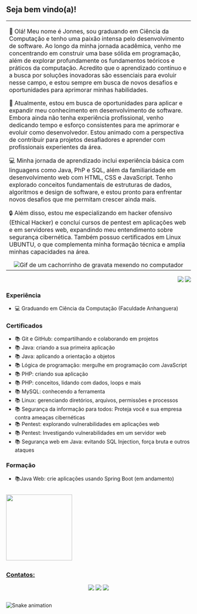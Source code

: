 ## Seja bem vindo(a)!

<p align="right">
<table width="100%">
<tr><td valign="top" width="50%">

👋 Olá! Meu nome é Jonnes, sou graduando em Ciência da Computação e tenho uma paixão intensa pelo desenvolvimento de software. Ao longo da minha jornada acadêmica, venho me concentrando em construir uma base sólida em programação, além de explorar profundamente os fundamentos teóricos e práticos da computação. Acredito que o aprendizado contínuo e a busca por soluções inovadoras são essenciais para evoluir nesse campo, e estou sempre em busca de novos desafios e oportunidades para aprimorar minhas habilidades.

📘 Atualmente, estou em busca de oportunidades para aplicar e expandir meu conhecimento em desenvolvimento de software. Embora ainda não tenha experiência profissional, venho dedicando tempo e esforço consistentes para me aprimorar e evoluir como desenvolvedor. Estou animado com a perspectiva de contribuir para projetos desafiadores e aprender com profissionais experientes da área.

💻 Minha jornada de aprendizado inclui experiência básica com linguagens como Java, PhP e SQL, além da familiaridade em desenvolvimento web com HTML, CSS e JavaScript. Tenho explorado conceitos fundamentais de estruturas de dados, algoritmos e design de software, e estou pronto para enfrentar novos desafios que me permitam crescer ainda mais.

🔒 Além disso, estou me especializando em hacker ofensivo (Ethical Hacker) e concluí cursos de pentest em aplicações web e em servidores web, expandindo meu entendimento sobre segurança cibernética. Também possuo certificados em Linux UBUNTU, o que complementa minha formação técnica e amplia minhas capacidades na área.
  
<div align="center"> 
  <img src="https://i.giphy.com/media/v1.Y2lkPTc5MGI3NjExYzlhaTkwODhua2V0YmE3azlidGs0MTFpOXIzZzkzMnd4MzVhdmdjZyZlcD12MV9pbnRlcm5hbF9naWZfYnlfaWQmY3Q9Zw/HscDLzkO8EOTmgkhQP/giphy.gif" alt="Gif de um cachorrinho de gravata mexendo no computador">
</div>

</td></tr>
</table>
</p>

<p align="right">
<img src="https://views.whatilearened.today/views/github/jonnes-santos/views.svg"> <a href="https://github.com/jonnes-santos/"><img src="https://img.shields.io/github/followers/jonnes-santos?color=%234CC61E&label=GitHub%20Followers%20%3A"/></a>
</p>

### Experiência 
- 💻 Graduando em Ciência da Computação (Faculdade Anhanguera)
  
### Certificados
- 📚 Git e GitHub: compartilhando e colaborando em projetos
- 📚 Java: criando a sua primeira aplicação
- 📚 Java: aplicando a orientação a objetos
- 📚 Lógica de programação: mergulhe em programação com JavaScript
- 📚 PHP: criando sua aplicação
- 📚 PHP: conceitos, lidando com dados, loops e mais
- 📚 MySQL: conhecendo a ferramenta
- 📚 Linux: gerenciando diretórios, arquivos, permissões e processos
- 📚 Segurança da informação para todos: Proteja você e sua empresa contra ameaças cibernéticas
- 📚 Pentest: explorando vulnerabilidades em aplicações web
- 📚 Pentest: Investigando vulnerabilidades em um servidor web
- 📚 Segurança web em Java: evitando SQL Injection, força bruta e outros ataques
  
### Formação
- 📚Java Web: crie aplicações usando Spring Boot (em andamento)













##
<div>
  <a href="https://github.com/jonnes-santos">
  <img height="180em" src="https://github-readme-stats.vercel.app/api/top-langs/?username=jonnes-santos&layout=compact&langs_count=7&theme=dracula"/>
  
</div>

##
### Contatos:
<div align="center"> 
  <a href="https://www.instagram.com/john1santoz/" target="_blank"><img src="https://img.shields.io/badge/-Instagram-%23E4405F?style=for-the-badge&logo=instagram&logoColor=white" target="_blank"></a> 
  <a href = "mailto:jonnes.santos01@gmail.com"><img src="https://img.shields.io/badge/-Gmail-%23333?style=for-the-badge&logo=gmail&logoColor=white" target="_blank"></a>
  <a href="https://www.linkedin.com/in/jonnes-santos" target="_blank"><img src="https://img.shields.io/badge/-LinkedIn-%230077B5?style=for-the-badge&logo=linkedin&logoColor=white" target="_blank"></a> 
</div>

##
  ![Snake animation](https://github.com/camilafernanda/camilafernanda/blob/output/github-contribution-grid-snake.svg)
  

